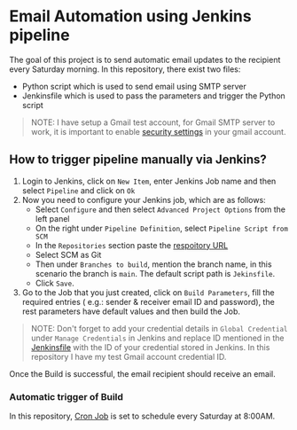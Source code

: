 # Email Automation using Jenkins pipeline

The goal of this project is to send automatic email updates to the recipient every Saturday morning. 
In this repository, there exist two files: 

- Python script which is used to send email using SMTP server
- Jenkinsfile which is used to pass the parameters and trigger the Python script

>NOTE: I have setup a Gmail test account, for Gmail SMTP server to work, it is important to enable [security settings](https://support.google.com/accounts/answer/185833) in your gmail account. 

## How to trigger pipeline manually via Jenkins?

1. Login to Jenkins, click on `New Item`, enter Jenkins Job name and then select `Pipeline` and click on `Ok`
2. Now you need to configure your Jenkins job, which are as follows: 
    - Select `Configure` and then select `Advanced Project Options` from the left panel
    - On the right under `Pipeline Definition`, select `Pipeline Script from SCM`
    - In the `Repositories` section paste the [respoitory URL](https://github.com/SelesAbraham/email_automation)
    - Select SCM as Git
    - Then under `Branches to build`, mention the branch name, in this scenario the branch is `main`. The default script path is `Jekinsfile`.
    - Click `Save`.
3. Go to the Job that you just created, click on `Build Parameters`, fill the required entries ( e.g.: sender & receiver email ID and password), the rest parameters have default values and then build the Job. 

>NOTE: Don't forget to add your credential details in `Global Credential` under `Manage Credentials` in Jenkins and replace ID mentioned in the [Jenkinsfile](https://github.com/SelesAbraham/email_automation/blob/main/Jenkinsfile#L23) with the ID of your credential stored in Jenkins. In this repository I have my test Gmail account credential ID.

Once the Build is successful, the email recipient should receive an email. 

### Automatic trigger of Build
In this repository, [Cron Job](https://github.com/SelesAbraham/email_automation/blob/main/Jenkinsfile#L4) is set to schedule every Saturday at 8:00AM. 
